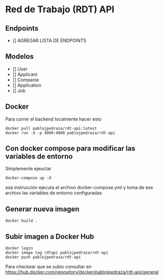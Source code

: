 # Red de Trabajo (RDT) API

## Endpoints

- [] AGREGAR LISTA DE ENDPOINTS

## Modelos

- [] User
- [] Applicant
- [] Companie
- [] Application
- [] Job

## Docker

Para correr el backend localmente hacer esto

```
docker pull pablojpedraza/rdt-api:latest
docker run -d -p 4000:4000 pablojpedraza/rdt-api
```

## Con docker compose para modificar las variables de entorno

Simplemente ejeuctar

```
docker-compose up -d
```

esa instrucción ejecuta el archivo docker-compose.yml y toma de ese archivo las variables de entorno configuradas

## Generar nueva imagen

```
docker build .
```

## Subir imagen a Docker Hub

```
docker login
docker image tag rdtapi pablojpedraza/rdt-api
docker push pablojpedraza/rdt-api
```

Para checkear que se subio consultar en https://hub.docker.com/repository/docker/pablojpedraza/rdt-api/general
